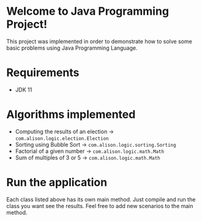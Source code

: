 
# Welcome to Java Programming Project!

This project was implemented in order to demonstrate how to solve some basic problems using Java Programming Language.

# Requirements
 - JDK 11


# Algorithms implemented
 - Computing the results of an election -> `com.alison.logic.election.Election`
 - Sorting using Bubble Sort  -> `com.alison.logic.sorting.Sorting`
 - Factorial of a given number  -> `com.alison.logic.math.Math`
 - Sum of multiples of 3 or 5  -> `com.alison.logic.math.Math`

# Run the application
Each class listed above has its own main method. Just compile and run the class you want see the results. Feel free to add new scenarios to the main method.